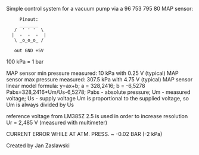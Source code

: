  Simple control system for a vacuum pump via a 96 753 795 80 MAP sensor:
  
         Pinout:
         _______ 
       /  ' ' '  \
      |  -  -  -  |
       \ _o_o_o_ /
           
       out GND +5V
  
  100 kPa = 1 bar
  
  MAP sensor min pressure measured: 10 kPa with 0.25 V (typical)
  MAP sensor max pressure measured: 307.5 kPa with 4.75 V (typical)
  MAP sensor linear model formula:
  y=ax+b; a = 328,2416; b = -6,5278
  Pabs=328,2416*Um/Us-6,5278; Pabs - absolute pressure; Um - measured voltage; Us - supply voltage
  Um is proportional to the supplied voltage, so Um is always divided by Us
  
  reference voltage from LM385Z 2.5 is used in order to increase resolution
  Ur = 2,485 V (measured with multimeter)
  
  CURRENT ERROR WHILE AT ATM. PRESS. ~ -0.02 BAR (-2 kPa)
  
  Created by Jan Zaslawski
